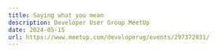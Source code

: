 ```yaml
---
title: Saying what you mean
description: Developer User Group MeetUp
date: 2024-05-15
url: https://www.meetup.com/developerug/events/297372831/
---
```

